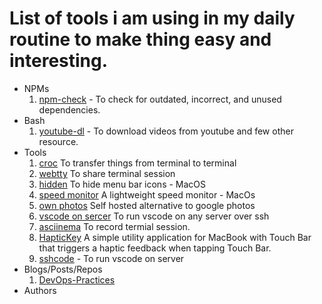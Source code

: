 # List of tools i am using in my daily routine to make thing easy and interesting. 

* NPMs
    1. [npm-check](https://github.com/dylang/npm-check) - To check for outdated, incorrect, and unused dependencies.
* Bash
    1. [youtube-dl](https://ytdl-org.github.io/youtube-dl/index.html) - To download videos from youtube and few other resource.
* Tools
    1. [croc](https://github.com/schollz/croc) To transfer things from terminal to terminal
    2. [webtty](https://github.com/maxmcd/webtty) To share terminal session
    3. [hidden](https://github.com/dwarvesf/hidden) To hide menu bar icons - MacOS
    4. [speed monitor](https://github.com/albertofwb/SpeedMonitor) A lightweight speed monitor - MacOs
    5. [own photos](https://github.com/hooram/ownphotos) Self hosted alternative to google photos
    6. [vscode on sercer](https://github.com/cdr/sshcode) To run vscode on any server over ssh
    7. [asciinema](https://github.com/asciinema/asciinema) To record termial session.
    8. [HapticKey](https://github.com/niw/HapticKey) A simple utility application for MacBook with Touch Bar that triggers a haptic feedback when tapping Touch Bar.
    9. [sshcode](https://github.com/cdr/sshcode) - To run vscode on server
* Blogs/Posts/Repos
    1. [DevOps-Practices](https://github.com/bregman-arie/devops-exercises)
* Authors
